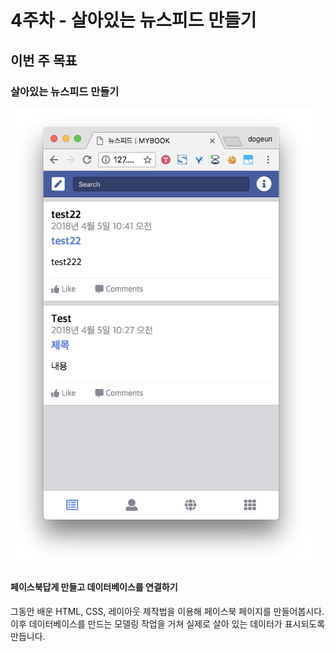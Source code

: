 # 4주차 - 살아있는 뉴스피드 만들기

## 이번 주 목표

### 살아있는 뉴스피드 만들기

![](../.gitbook/assets/image%20%2838%29.png)

#### **페이스북답게** **만들고** **데이터베이스를** **연결하기**

그동안 배운 HTML, CSS, 레이아웃 제작법을 이용해 페이스북 페이지를 만들어봅시다. 이후 데이터베이스를 만드는 모델링 작업을 거쳐 실제로 살아 있는 데이터가 표시되도록 만듭니다.

